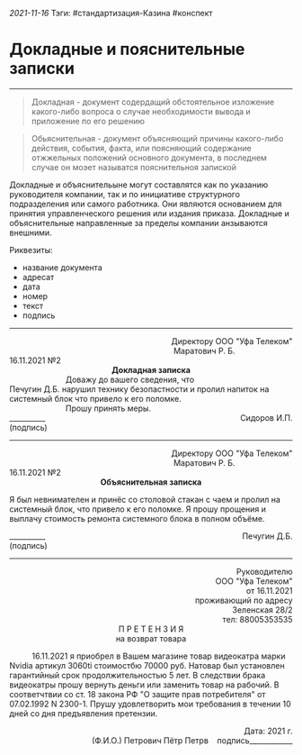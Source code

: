 *2021-11-16*
Тэги: #cтандартизация-Казина #конспект
# Докладные и пояснительные записки
---

>Докладная - документ содердащий обстоятельное  изложение какого-либо вопроса о случае необходимости вывода и приложение по его решению

>Обьяснительная - документ объясняющий причины какого-либо действия, события, факта, или поясняющий содержание отжжельных положений основного документа, в последнем случае он моэет называтся пояснительноя запиской

Докладные и объяснительыне могут составлятся как по указанию руководителя компании, так и по инициативе структурного подразделения или самого работника. Они являются основанием для принятия управленческого решения или издания приказа.
Докладные и объяснительные направленные за пределы компании анзываются внешними.

Риквезиты:
- название документа
- адресат
- дата
- номер
- текст
- подпись

---

<div align="right">
	Директору ООО "Уфа Телеком"<br>
	Маратович Р. Б.                          
</div>
16.11.2021 №2
<div align="center">
	<b>Докладная записка</b>
</div>
<div style="margin-left: 100px">
	Доважу до вашего сведения, что
</div>
Печугин Д.Б. нарушил технику безопастности и пролил напиток на системный блок что привело к его поломке.
<div style="margin-left: 100px">
	Прошу принять меры.
</div>

<div style="display:flex; justify-content: space-between">
	<div>__________<br>(подпись)</div>
	<div>Сидоров И.П.</div>
</div>

---

<div align="right">
	Директору ООО "Уфа Телеком"<br>
	Маратович Р. Б.                          
</div>
16.11.2021 №2
<div align="center">
	<b>Объяснительная записка</b>
</div>

Я был невнимателен и принёс со столовой стакан с чаем и пролил на системный блок, что привело к его поломке. Я прошу прощения и выплачу стоимость ремонта системного блока в полном объёме.

<div style="display:flex; justify-content: space-between">
	<div>__________<br>(подпись)</div>
	<div>Печугин Д.Б.</div>
</div>

---

<div align="right">
	Руководителю <br> ООО "Уфа Телеком"<br>
	от 16.11.2021 <br>
	проживающий по адресу <br>
	Зеленская 28/2 <br>
	тел: 88005353535
</div>

<div align="center">
П Р Е Т Е Н З И Я  <br>
на возврат товара
</div>

<span style="margin: 40px"><span>16.11.2021 я приобрел в Вашем магазине товар видеокатра марки Nvidia артикул 3060ti стоимостбю 70000 руб. Натовар был установлен гарантийный срок продолжительностью 5 лет. В следствии брака видеокатры прошу вернуть деньги или заменить товар на рабочий. В соответчтвии со ст. 18 закона РФ "О защите прав потребителя" от 07.02.1992 N 2300-1. Прушу удовлетворить мои требования в течении 10 дней со дня предъявления претензии.

<div align="right">Дата: 2021 г.</div>
<div align="right">(Ф.И.О.) Петрович Пётр Петрв    подпись____________</div>